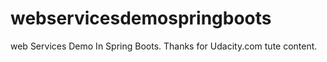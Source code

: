 # webservicesdemospringboots
web Services Demo In Spring Boots. Thanks for Udacity.com tute content. 
